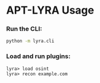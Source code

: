 # APT-LYRA Usage

### Run the CLI:
```bash
python -m lyra.cli
```

### Load and run plugins:
```
lyra> load osint
lyra> recon example.com
```
